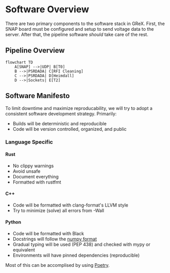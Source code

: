 # Software Overview

There are two primary components to the software stack in GReX. First, the SNAP
board must be configured and setup to send voltage data to the server. After
that, the pipeline software _should_ take care of the rest.

## Pipeline Overview

```mermaid
flowchart TD
    A[SNAP] -->|UDP| B[T0]
    B -->|PSRDADA| C[RFI Cleaning]
    C -->|PSRDADA| D[Heimdall]
    D -->|Sockets| E[T2]
```

## Software Manifesto

To limit downtime and maximize reproducability, we will try to adopt a consistent software development strategy. Primarily:

- Builds will be deterministic and reproducible
- Code will be version controlled, organized, and public

### Language Specific

#### Rust

- No clippy warnings
- Avoid unsafe
- Document everything
- Formatted with rustfmt

#### C++

- Code will be formatted with clang-format's LLVM style
- Try to minimize (solve) all errors from -Wall

#### Python

- Code will be formatted with Black
- Docstrings will follow the [numpy format](https://numpydoc.readthedocs.io/en/latest/format.html)
- Gradual typing will be used (PEP 438) and checked with mypy or equivalent
- Environments will have pinned dependencies (reproducible)

Most of this can be accomplised by using [Poetry](https://python-poetry.org/).